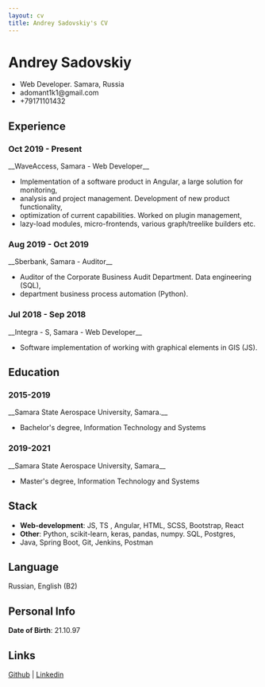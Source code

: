 ```yaml
---
layout: cv
title: Andrey Sadovskiy's CV
---
```

# Andrey Sadovskiy


<ul id="top-info">
  <li>
    Web Developer. Samara, Russia
  </li>
  <li>    
    adomant1k1@gmail.com
  </li>
  <li>
    +79171101432
  </li>
</ul>






## Experience

<h3>Oct 2019 - Present</h3>
__WaveAccess, Samara - Web Developer__

<ul>
  <li>
  Implementation of a software product in Angular, a large solution for monitoring,
</li>
<li>
  analysis and project management. Development of new product functionality,
</li>
<li>
  optimization of current capabilities. Worked on plugin management,
</li>
<li>
  lazy-load modules, micro-frontends, various graph/treelike builders etc.
</li>
</ul>


<h3>Aug 2019 - Oct 2019</h3>
__Sberbank, Samara - Auditor__

<ul>
<li>
  Auditor of the Corporate Business Audit Department. Data engineering (SQL),
</li>
<li>
  department business process automation (Python). 
</li>
</ul>


<h3>Jul 2018 - Sep 2018</h3>
__Integra - S, Samara - Web Developer__


<ul>
  <li>
  Software implementation of working with graphical elements in GIS (JS).
</li>
</ul>


## Education
<h3>2015-2019</h3>
__Samara State Aerospace University, Samara.__

- Bachelor's degree, Information Technology and Systems

<h3>2019-2021</h3>
__Samara State Aerospace University, Samara__

- Master's degree, Information Technology and Systems


## Stack

- __Web-development__: JS, TS , Angular, HTML, SCSS, Bootstrap, React
- __Other__: Python, scikit-learn, keras, pandas, numpy. SQL, Postgres,
- Java, Spring Boot, Git, Jenkins, Postman


## Language

Russian, English (B2)


## Personal Info

__Date of Birth__: 21.10.97


## Links

<div style="font-size: 14px; margin-top: 0 !important" id="webaddress">
<a href="https://github.com/adomant1k1">Github</a>
| <a href="https://www.linkedin.com/in/andrey-sadovskiy-a1b798209">Linkedin</a>
</div>



<!-- ### Footer

Last updated: Febr 2022 -->


